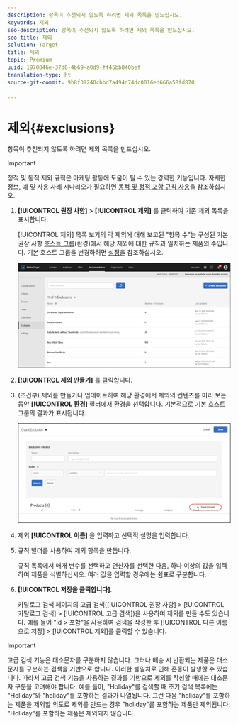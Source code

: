 ```yaml
---
description: 항목이 추천되지 않도록 하려면 제외 목록을 만드십시오.
keywords: 제외
seo-description: 항목이 추천되지 않도록 하려면 제외 목록을 만드십시오.
seo-title: 제외
solution: Target
title: 제외
topic: Premium
uuid: 1970846e-37d8-4b69-a0d9-ff45bb840bef
translation-type: ht
source-git-commit: 9b8f39240cbbd7a494d74dc0016ed666a58fd870

---
```



# 제외{#exclusions}

항목이 추천되지 않도록 하려면 제외 목록을 만드십시오.

>[!IMPORTANT]
>
>정적 및 동적 제외 규칙은 마케팅 활동에 도움이 될 수 있는 강력한 기능입니다. 자세한 정보, 예 및 사용 사례 시나리오가 필요하면 [동적 및 정적 포함 규칙 사용](../../c-recommendations/c-algorithms/use-dynamic-and-static-inclusion-rules.md#concept_4CB5C0FA705D4E449BD0B37B3D987F9F)을 참조하십시오.

1. **[!UICONTROL 권장 사항]** &gt; **[!UICONTROL 제외]** 를 클릭하여 기존 제외 목록을 표시합니다.

   [!UICONTROL 제외] 목록 보기의 각 제외에 대해 보고된 &quot;항목 수&quot;는 구성된 기본 권장 사항 [호스트 그룹](/help/administrating-target/hosts.md)(환경)에서 해당 제외에 대한 규칙과 일치하는 제품의 수입니다. 기본 호스트 그룹을 변경하려면 [설정](../../c-recommendations/plan-implement.md#concept_C1E1E2351413468692D6C21145EF0B84)을 참조하십시오.

   ![](assets/exclusions_list.png)

1. **[!UICONTROL 제외 만들기]** 를 클릭합니다.

1. (조건부) 제외를 만들거나 업데이트하여 해당 환경에서 제외의 컨텐츠를 미리 보는 동안 **[!UICONTROL 환경]** 필터에서 환경을 선택합니다. 기본적으로 기본 호스트 그룹의 결과가 표시됩니다.

   ![제외 만들기](/help/c-recommendations/c-products/assets/CreateExclusion.png)

1. 제외 **[!UICONTROL 이름]** 을 입력하고 선택적 설명을 입력합니다.

1. 규칙 빌더를 사용하여 제외 항목을 만듭니다.

   규칙 목록에서 매개 변수를 선택하고 연산자를 선택한 다음, 하나 이상의 값을 입력하여 제품을 식별하십시오. 여러 값을 입력할 경우에는 쉼표로 구분합니다.

1. **[!UICONTROL 저장을 클릭합니다]**.

   카탈로그 검색 페이지의 고급 검색([!UICONTROL 권장 사항] &gt; [!UICONTROL 카탈로그 검색] &gt; [!UICONTROL 고급 검색])을 사용하여 제외를 만들 수도 있습니다. 예를 들어 &quot;id &gt; 포함&quot;을 사용하여 검색을 작성한 후 [!UICONTROL 다른 이름으로 저장] &gt; [!UICONTROL 제외]를 클릭할 수 있습니다.

>[!IMPORTANT]
>
>고급 검색 기능은 대소문자를 구분하지 않습니다. 그러나 배송 시 반환되는 제품은 대소문자를 구분하는 검색을 기반으로 합니다. 이러한 불일치로 인해 혼동이 발생할 수 있습니다. 따라서 고급 검색 기능을 사용하는 결과를 기반으로 제외를 작성할 때에는 대소문자 구분을 고려해야 합니다. 예를 들어, &quot;Holiday&quot;를 검색할 때 초기 검색 목록에는 &quot;Holiday&quot;와 &quot;holiday&quot;를 포함하는 결과가 나열됩니다. 그런 다음 &quot;holiday&quot;를 포함하는 제품을 제외할 의도로 제외를 만드는 경우 &quot;holiday&quot;를 포함하는 제품만 제외됩니다. &quot;Holiday&quot;를 포함하는 제품은 제외되지 않습니다.